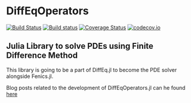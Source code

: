 # DiffEqOperators

[![Build Status](https://travis-ci.org/JuliaDiffEq/DiffEqOperators.jl.svg?branch=master)](https://travis-ci.org/JuliaDiffEq/DiffEqOperators.jl)
[![Build status](https://ci.appveyor.com/api/projects/status/epkywa6xf09ma02j?svg=true)](https://ci.appveyor.com/project/ChrisRackauckas/pdeoperators-jl)
[![Coverage Status](https://coveralls.io/repos/JuliaDiffEq/DiffEqOperators.jl/badge.svg?branch=master&service=github)](https://coveralls.io/github/JuliaDiffEq/DiffEqOperators.jl?branch=master)
[![codecov.io](http://codecov.io/github/shivin9/DiffEqOperators.jl/coverage.svg?branch=master)](http://codecov.io/github/JuliaDiffEq/DiffEqOperators.jl?branch=master)

## Julia Library to solve PDEs using Finite Difference Method
This library is going to be a part of DiffEq.jl to become the PDE solver alongside Fenics.jl.

Blog posts related to the development of DiffEqOperators.jl can he found [here](https://shivin9.github.io/blog/blogposts/)
